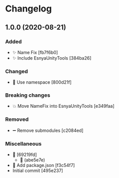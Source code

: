 # Changelog

<a name="1.0.0"></a>
## 1.0.0 (2020-08-21)

### Added

- ✨ Name Fix [fb7f6b0]
- ✨ Include EsnyaUnityTools [384ba26]

### Changed

- 🎨 Use namespace [800d21f]

### Breaking changes

- 💥 Move NameFix into EsnyaUnityTools [e349faa]

### Removed

- ➖ Remove submodules [c2084ed]

### Miscellaneous

- 📝  [69219fd]
    * 🎉  (abe5e7e)
- 📝 Add package.json [f3c54f7]
-  Initial commit [495e237]


